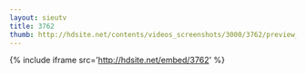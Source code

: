 ```yaml
---
layout: sieutv
title: 3762
thumb: http://hdsite.net/contents/videos_screenshots/3000/3762/preview_360p.mp4.jpg
---
```

{% include iframe src='http://hdsite.net/embed/3762' %}
 
